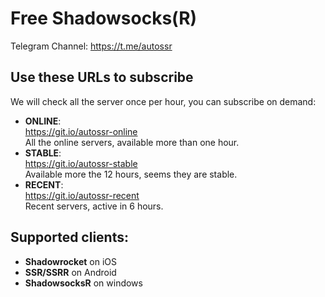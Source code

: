 # Free Shadowsocks(R)

Telegram Channel: https://t.me/autossr

## Use these URLs to subscribe

We will check all the server once per hour, you can subscribe on demand:

- **ONLINE**:<br>https://git.io/autossr-online<br>All the online servers, available more than one hour.
- **STABLE**:<br>https://git.io/autossr-stable<br>Available more the 12 hours, seems they are stable.
- **RECENT**:<br>https://git.io/autossr-recent<br>Recent servers, active in 6 hours.

## Supported clients:

- **Shadowrocket** on iOS
- **SSR/SSRR** on Android
- **ShadowsocksR** on windows
